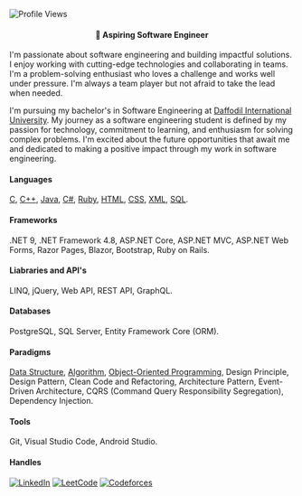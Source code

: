 ![Profile Views](https://komarev.com/ghpvc/?username=atikurajib&color=blue)

<h4 align = "center">💫 Aspiring Software Engineer</h4>

I'm passionate about software engineering and building impactful solutions. I enjoy working with cutting-edge technologies and collaborating in teams. I'm a problem-solving enthusiast who loves a challenge and works well under pressure. I'm always a team player but not afraid to take the lead when needed. 

I'm pursuing my bachelor's in Software Engineering at [Daffodil International University](https://daffodilvarsity.edu.bd/). My journey as a software engineering student is defined by my passion for technology, commitment to learning, and enthusiasm for solving complex problems. I'm excited about the future opportunities that await me and dedicated to making a positive impact through my work in software engineering.

#### Languages
[C](https://github.com/atikurajib/c-programming), [C++](https://github.com/atikurajib/cpp-programming/), [Java](https://github.com/atikurajib/java-programming), [C#](https://github.com/atikurajib/csharp-programming), [Ruby](https://github.com/atikurajib/ruby-programming), [HTML](https://github.com/atikurajib/html), [CSS](https://github.com/atikurajib/css), [XML](https://github.com/atikurajib/xml), [SQL](https://github.com/atikurajib/sql).
#### Frameworks
.NET 9, .NET Framework 4.8, ASP.NET Core, ASP.NET MVC, ASP.NET Web Forms, Razor Pages, Blazor, Bootstrap, Ruby on Rails. 
#### Liabraries and API's
LINQ, jQuery, Web API, REST API, GraphQL.
#### Databases   
PostgreSQL, SQL Server, Entity Framework Core (ORM).
#### Paradigms
[Data Structure](https://github.com/atikurajib/data-structure), [Algorithm](https://github.com/atikurajib/algorithm), [Object-Oriented Programming](https://github.com/atikurajib/object-oriented-programming), Design Principle, Design Pattern, Clean Code and Refactoring, Architecture Pattern, Event-Driven Architecture, CQRS (Command Query Responsibility Segregation), Dependency Injection.
#### Tools
Git, Visual Studio Code, Android Studio.
#### Handles
[![LinkedIn](https://img.shields.io/badge/LinkedIn-Connect-blue?style=flat&logo=linkedin)](https://www.linkedin.com/in/atikurajib)  [![LeetCode](https://img.shields.io/badge/LeetCode-Profile-blue?style=flat&logo=leetcode)](https://leetcode.com/atikurajib) [![Codeforces](https://img.shields.io/badge/Codeforces-Profile-blue?style=flat&logo=codeforces)](https://codeforces.com/profile/atikurajib)
